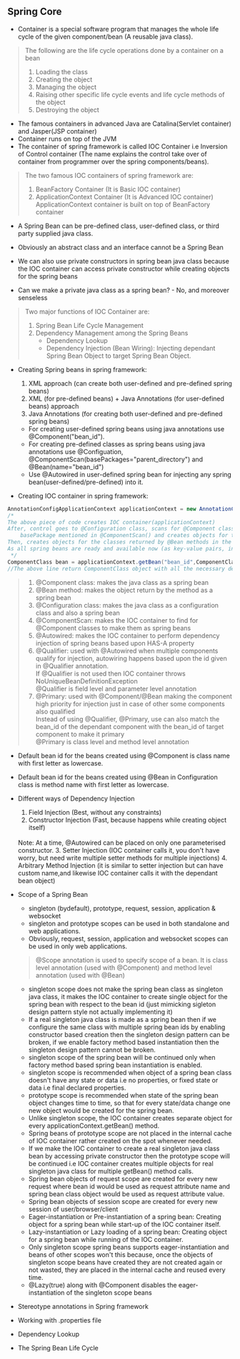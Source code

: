 ## Spring Core

* Container is a special software program that manages the whole life cycle of the given component/bean (A reusable java class).

> The following are the life cycle operations done by a container on a bean
> 1. Loading the class
> 2. Creating the object
> 3. Managing the object
> 4. Raising other specific life cycle events and life cycle methods of the object
> 5. Destroying the object

* The famous containers in advanced Java are Catalina(Servlet container) and Jasper(JSP container)
* Container runs on top of the JVM
* The container of spring framework is called IOC Container i.e Inversion of Control container (The 
name explains the control take over of container from programmer over the spring components/beans).

> The two famous IOC containers of spring framework are:
> 1. BeanFactory Container (It is Basic IOC container)
> 2. ApplicationContext Container (It is Advanced IOC container)
    ApplicationContext container is built on top of BeanFactory container

* A Spring Bean can be pre-defined class, user-defined class, or third party supplied java class.
* Obviously an abstract class and an interface cannot be a Spring Bean 

* We can also use private constructors in spring bean java class because the IOC container can access private constructor while creating objects for the spring beans
* Can we make a private java class as a spring bean? - No, and moreover senseless

> Two major functions of IOC Container are:
> 1. Spring Bean Life Cycle Management
> 2. Dependency Management among the Spring Beans
>    * Dependency Lookup
>    * Dependency Injection (Bean Wiring): Injecting dependant Spring Bean Object to target Spring Bean Object.

* Creating Spring beans in spring framework:
  1. XML approach (can create both user-defined and pre-defined spring beans)
  2. XML (for pre-defined beans) + Java Annotations (for user-defined beans) approach
  3. Java Annotations (for creating both user-defined and pre-defined spring beans)
  * For creating user-defined spring beans using java annotations use @Component("bean_id").
  * For creating pre-defined classes as spring beans using java annotations use @Configuation, @ComponentScan(basePackages="parent_directory") and @Bean(name="bean_id")
  * Use @Autowired in user-defined spring bean for injecting any spring bean(user-defined/pre-defined) into it.

* Creating IOC container in spring framework:
```java
AnnotationConfigApplicationContext applicationContext = new AnnotationConfigApplicationContext(ConfigClass.class);
/*
The above piece of code creates IOC container(applicationContext)
After, control goes to @Configuration class, scans for @Component classes in entire package and its sub packages of 
    basePackage mentioned in @ComponentScan() and creates objects for the component classes
Then, creates objects for the classes returned by @Bean methods in the configuration class
As all spring beans are ready and available now (as key-value pairs, in cache maintained by IOC container), IOC container performs dependency injection whenever necessary.
 */
ComponentClass bean = applicationContext.getBean("bean_id",ComponentClass.class);
//The above line return ComponentClass object with all the necessary dependency injections performed.
```

> 1. @Component class: makes the java class as a spring bean
> 2. @Bean method: makes the object return by the method as a spring bean
> 3. @Configuration class: makes the java class as a configuration class and also a spring bean
> 4. @ComponentScan: makes the IOC container to find for @Component classes to make them as spring beans
> 5. @Autowired: makes the IOC container to perform dependency injection of spring beans based upon HAS-A property
> 6. @Qualifier: used with @Autowired when multiple components qualify for injection, autowiring happens based upon the id given in @Qualifier annotation.
> <br> If @Qualifier is not used then IOC container throws NoUniqueBeanDefinitionException
> <br> @Qualifier is field level and parameter level annotation
> 7. @Primary: used with @Component/@Bean making the component high priority for injection just in case of other some components also qualified
> <br> Instead of using @Qualifier, @Primary, use can also match the bean_id of the dependant component with the bean_id of target component to make it primary
> <br> @Primary is class level and method level annotation

* Default bean id for the beans created using @Component is class name with first letter as lowercase.
* Default bean id for the beans created using @Bean in Configuration class is method name with first letter as lowercase.

* Different ways of Dependency Injection
  1. Field Injection (Best, without any constraints)
  2. Constructor Injection (Fast, because happens while creating object itself)
  <br>
  Note: At a time, @Autowired can be placed on only one parameterised constructor.
  3. Setter Injection (IOC container calls it, you don't have worry, but need write multiple setter methods for multiple injections)
  4. Arbitrary Method Injection (it is similar to setter injection but can have custom name,and likewise IOC container calls it with the dependant bean object)

* Scope of a Spring Bean
    * singleton (bydefault), prototype, request, session, application & websocket 
    * singleton and prototype scopes can be used in both standalone and web applications.
    * Obviously, request, session, application and websocket scopes can be used in only web applications.
    > @Scope annotation is used to specify scope of a bean.
    > It is class level annotation (used with @Component) and method level annotation (used with @Bean)
    * singleton scope does not make the spring bean class as singleton java class, it makes the 
        IOC container to create single object for the spring bean with respect to the bean id 
        (just mimicking sigleton design pattern style not actually implementing it)
    * If a real singleton java class is made as a spring bean then if we configure the same class with multiple
        spring bean ids by enabling constructor based creation then the singleton design pattern can be broken, if we
        enable factory method based instantiation then the singleton design pattern cannot be broken.
    * singleton scope of the spring bean will be continued only when factory method based spring bean instantiation is enabled.
    * singleton scope is recommended when object of a spring bean class doesn't have any state or data i.e no properties, or fixed state or data i.e
        final declared properties.
    * prototype scope is recommended when state of the spring bean object changes time to time, so that for every state/data change one new object would be created
        for the spring bean.
    * Unlike singleton scope, the IOC container creates separate object for every applicationContext.getBean() method.
    * Spring beans of prototype scope are not placed in the internal cache of IOC container rather created on the spot whenever needed.
    * If we make the IOC container to create a real singleton java class bean by accessing private constructor then the prototype scope will be continued i.e
       IOC container creates multiple objects for real singleton java class for multiple getBean() method calls.
    * Spring bean objects of request scope are created for every new request where bean id would be used as request attribute 
       name and spring bean class object would be used as request attribute value.
    * Spring bean objects of session scope are created for every new session of user/browser/client
    * Eager-instantiation or Pre-instantiation of a spring bean: Creating object for a spring bean while start-up of the IOC container itself.
    * Lazy-instantiation or Lazy loading of a spring bean: Creating object for a spring bean while running of the IOC container.
    * Only singleton scope spring beans supports eager-instantiation and beans of other scopes won't this because, once the objects of singleton scope beans have created
         they are not created again or not wasted, they are placed in the internal cache and reused every time.
    * @Lazy(true) along with @Component disables the eager-instantiation of the singleton scope beans

* Stereotype annotations in Spring framework

* Working with .properties file

* Dependency Lookup

* The Spring Bean Life Cycle